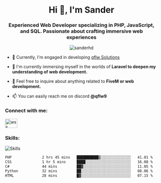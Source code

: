 <h1 align="center">Hi 👋, I'm Sander</h1>
<h3 align="center">Experienced Web Developer specializing in PHP, JavaScript, and SQL. Passionate about crafting immersive web experiences</h3>

<p align="center"> <img src="https://komarev.com/ghpvc/?username=sanderhd&label=Profile%20views&color=000000&style=flat" alt="sanderhd" /> </p>

- 🔭 Currently, I'm engaged in developing [qflw Solutions](https://discord.gg/2xa7EBASKt)

- 🌱 I'm currently immersing myself in the worlds of **Laravel to deepen my understanding of  web development.**

- 💬 Feel free to inquire about anything related to **FiveM or web development.**

- 📫 You can easily reach me on discord **@qflw9**

<h3 align="left">Connect with me:</h3>
<p align="left">
<a href="https://discord.com/users/1265737667975577721" target="blank"><img align="center" src="https://raw.githubusercontent.com/rahuldkjain/github-profile-readme-generator/master/src/images/icons/Social/discord.svg" alt="wsk" height="30" width="40" /></a>
</p>

<h3 align="left">Skills:</h3>
<img alt="Skills" src="https://skillicons.dev/icons?i=html,css,js,p5js,nodejs,php,mysql,md,discordjs,bots,figma,github,vscode,windows&perline=11">

<!--START_SECTION:waka-->

```txt
PHP              2 hrs 45 mins   ██████████▒░░░░░░░░░░░░░░   41.01 %
CSS              1 hr 5 mins     ████░░░░░░░░░░░░░░░░░░░░░   16.08 %
C#               44 mins         ██▓░░░░░░░░░░░░░░░░░░░░░░   11.05 %
Python           32 mins         ██░░░░░░░░░░░░░░░░░░░░░░░   08.06 %
HTML             28 mins         █▓░░░░░░░░░░░░░░░░░░░░░░░   07.15 %
```

<!--END_SECTION:waka-->
